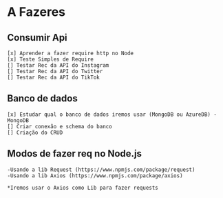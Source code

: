 # A Fazeres

## Consumir Api

    [x] Aprender a fazer require http no Node
    [x] Teste Simples de Require 
    [] Testar Rec da API do Instagram
    [] Testar Rec da API do Twitter
    [] Testar Rec da API do TikTok

##  Banco de dados

    [x] Estudar qual o banco de dados iremos usar (MongoDB ou AzureDB) - MongoDB
    [] Criar conexão e schema do banco 
    [] Criação do CRUD

## Modos de fazer req no Node.js
    -Usando a lib Request (https://www.npmjs.com/package/request)
    -Usando a lib Axios (https://www.npmjs.com/package/axios)

    *Iremos usar o Axios como Lib para fazer requests